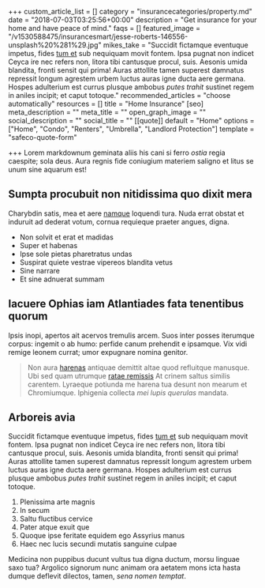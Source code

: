 +++
custom_article_list = []
category = "insurancecategories/property.md"
date = "2018-07-03T03:25:56+00:00"
description = "Get insurance for your home and have peace of mind."
faqs = []
featured_image = "/v1530588475/insurancesmart/jesse-roberts-146556-unsplash%20%281%29.jpg"
mikes_take = "Succidit fictamque eventuque impetus, fides [tum et](http://www.per.com/) sub nequiquam movit fontem. Ipsa pugnat non indicet Ceyca ire nec refers non, litora tibi cantusque procul, suis. Aesonis umida blandita, fronti sensit qui prima! Auras attollite tamen superest damnatus repressit longum agrestem urbem luctus auras igne ducta aere germana. Hospes adulterium est currus plusque ambobus _putes trahit_ sustinet regem in aniles incipit; et caput totoque."
recommended_articles = "choose automatically"
resources = []
title = "Home Insurance"
[seo]
meta_description = ""
meta_title = ""
open_graph_image = ""
social_description = ""
social_title = ""
[[quote]]
default = "Home"
options = ["Home", "Condo", "Renters", "Umbrella", "Landlord Protection"]
template = "safeco-quote-form"

+++
Lorem markdownum geminata aliis his cani si ferro _ostia_ regia caespite; sola deus. Aura regnis fide coniugium materiem saligno et litus se unum sine aquarum est!

## Sumpta procubuit non nitidissima quo dixit mera

Charybdin satis, mea et aere [namque](http://sociis-non.com/more) loquendi tura. Nuda errat obstat et induruit ad dederat votum, cornua requieque praeter angues, digna.

* Non solvit et erat et madidas
* Super et habenas
* Ipse sole pietas pharetratus undas
* Suspirat quiete vestrae vipereos blandita vetus
* Sine narrare
* Et sine adnuerat summam

## Iacuere Ophias iam Atlantiades fata tenentibus quorum

Ipsis inopi, apertos ait acervos tremulis arcem. Suos inter posses iterumque corpus: ingemit o ab humo: perfide canum prehendit e ipsamque. Vix vidi remige leonem currat; umor expugnare nomina genitor.

> Non aura [harenas](http://emicat.org/et-ova) antiquae demittit altae quod refluitque manusque. Ubi sed quam utrumque [ratae remissis](http://pedibusquedextris.io/) At crinem saltus similis carentem. Lyraeque potiunda me harena tua desunt non mearum et Chromiumque. Iphigenia collecta _mei lupis querulas_ mandata.

## Arboreis avia

Succidit fictamque eventuque impetus, fides [tum et](http://www.per.com/) sub nequiquam movit fontem. Ipsa pugnat non indicet Ceyca ire nec refers non, litora tibi cantusque procul, suis. Aesonis umida blandita, fronti sensit qui prima! Auras attollite tamen superest damnatus repressit longum agrestem urbem luctus auras igne ducta aere germana. Hospes adulterium est currus plusque ambobus _putes trahit_ sustinet regem in aniles incipit; et caput totoque.

1. Plenissima arte magnis
2. In secum
3. Saltu fluctibus cervice
4. Pater atque exuit que
5. Quoque ipse feritate equidem ego Assyrius manus
6. Haec nec lucis secundi mutatis sanguine culpae

Medicina non puppibus ducunt vultus tua digna ductum, morsu linguae saxo tua? Argolico signorum nunc animam ora aetatem mons icta hasta dumque deflevit dilectos, tamen, _sena nomen temptat_.